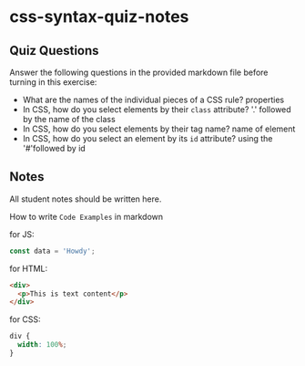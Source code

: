 # css-syntax-quiz-notes

## Quiz Questions

Answer the following questions in the provided markdown file before turning in this exercise:

- What are the names of the individual pieces of a CSS rule?
  properties
- In CSS, how do you select elements by their `class` attribute?
  '.' followed by the name of the class
- In CSS, how do you select elements by their tag name?
  name of element
- In CSS, how do you select an element by its `id` attribute?
  using the '#'followed by id

## Notes

All student notes should be written here.

How to write `Code Examples` in markdown

for JS:

```javascript
const data = 'Howdy';
```

for HTML:

```html
<div>
  <p>This is text content</p>
</div>
```

for CSS:

```css
div {
  width: 100%;
}
```
